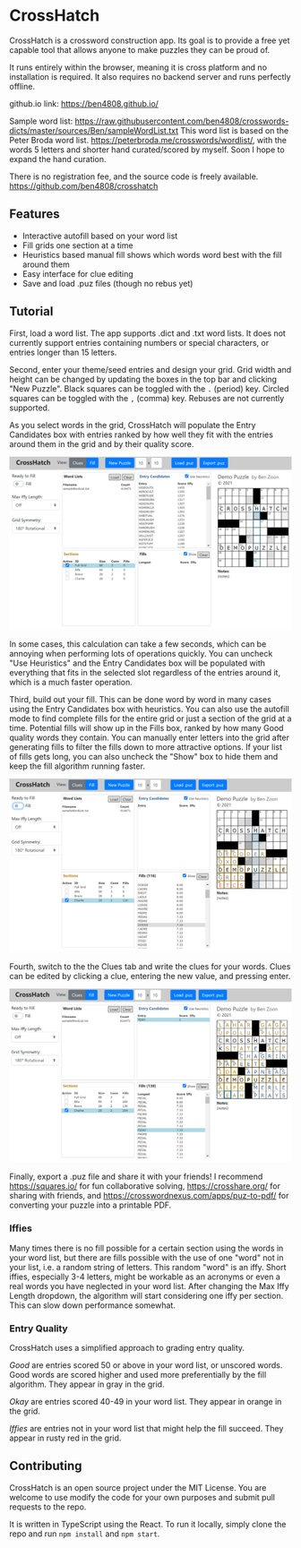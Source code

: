 # CrossHatch

CrossHatch is a crossword construction app. Its goal is to provide a free yet capable tool that allows anyone to make puzzles they can be proud of.

It runs entirely within the browser, meaning it is cross platform and no installation is required. It also requires no backend server and runs perfectly offline.

github.io link: https://ben4808.github.io/

Sample word list: https://raw.githubusercontent.com/ben4808/crosswords-dicts/master/sources/Ben/sampleWordList.txt
This word list is based on the Peter Broda word list. https://peterbroda.me/crosswords/wordlist/, with the words 5 letters and shorter hand curated/scored by myself. Soon I hope to expand the hand curation.

There is no registration fee, and the source code is freely available. https://github.com/ben4808/crosshatch

## Features
- Interactive autofill based on your word list
- Fill grids one section at a time
- Heuristics based manual fill shows which words word best with the fill around them
- Easy interface for clue editing
- Save and load .puz files (though no rebus yet)

## Tutorial
First, load a word list. The app supports .dict and .txt word lists. It does not currently support entries containing numbers or special characters, or entries longer than 15 letters.

Second, enter your theme/seed entries and design your grid. Grid width and height can be changed by updating the boxes in the top bar and clicking "New Puzzle". Black squares can be toggled with the `.` (period) key. Circled squares can be toggled with the `,` (comma) key. Rebuses are not currently supported.

As you select words in the grid, CrossHatch will populate the Entry Candidates box with entries ranked by how well they fit with the entries around them in the grid and by their quality score. 

![Screenshot 1](/public/screen1.png)

In some cases, this calculation can take a few seconds, which can be annoying when performing lots of operations quickly. You can uncheck "Use Heuristics" and the Entry Candidates box will be populated with everything that fits in the selected slot regardless of the entries around it, which is a much faster operation.

Third, build out your fill. This can be done word by word in many cases using the Entry Candidates box with heuristics. You can also use the autofill mode to find complete fills for the entire grid or just a section of the grid at a time. Potential fills will show up in the Fills box, ranked by how many Good quality words they contain. You can manually enter letters into the grid after generating fills to filter the fills down to more attractive options. If your list of fills gets long, you can also uncheck the "Show" box to hide them and keep the fill algorithm running faster.

![Screenshot 2](/public/screen2.png)

Fourth, switch to the the Clues tab and write the clues for your words. Clues can be edited by clicking a clue, entering the new value, and pressing enter.

![Screenshot 3](/public/screen3.png)

Finally, export a .puz file and share it with your friends! I recommend https://squares.io/ for fun collaborative solving, https://crosshare.org/ for sharing with friends, and https://crosswordnexus.com/apps/puz-to-pdf/ for converting your puzzle into a printable PDF.

### Iffies
Many times there is no fill possible for a certain section using the words in your word list, but there are fills possible with the use of one "word" not in your list, i.e. a random string of letters. This random "word" is an iffy. Short iffies, especially 3-4 letters, might be workable as an acronyms or even a real words you have neglected in your word list. After changing the Max Iffy Length dropdown, the algorithm will start considering one iffy per section. This can slow down performance somewhat.
### Entry Quality
CrossHatch uses a simplified approach to grading entry quality.

*Good* are entries scored 50 or above in your word list, or unscored words. Good words are scored higher and used more preferentially by the fill algorithm. They appear in gray in the grid.

*Okay* are entries scored 40-49 in your word list. They appear in orange in the grid.

*Iffies* are entries not in your word list that might help the fill succeed. They appear in rusty red in the grid.
## Contributing
CrossHatch is an open source project under the MIT License. You are welcome to use modify the code for your own purposes and submit pull requests to the repo.

It is written in TypeScript using the React. To run it locally, simply clone the repo and run `npm install` and `npm start`. 
